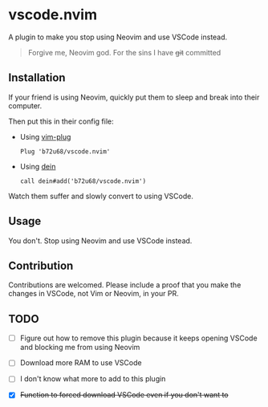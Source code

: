 # vscode.nvim

A plugin to make you stop using Neovim and use VSCode instead.

> Forgive me, Neovim god. For the sins I have ~~git~~ committed

## Installation

If your friend is using Neovim, quickly put them to sleep and break into their computer.

Then put this in their config file:

- Using [vim-plug](https://github.com/junegunn/vim-plug)

  ```viml
  Plug 'b72u68/vscode.nvim'
  ```

- Using [dein](https://github.com/Shougo/dein.vim)

  ```viml
  call dein#add('b72u68/vscode.nvim')
  ```

Watch them suffer and slowly convert to using VSCode.

## Usage

You don't. Stop using Neovim and use VSCode instead.

## Contribution

Contributions are welcomed. Please include a proof that you make the changes
in VSCode, not Vim or Neovim, in your PR.

## TODO

- [ ] Figure out how to remove this plugin because it keeps opening VSCode and
      blocking me from using Neovim

- [ ] Download more RAM to use VSCode

- [ ] I don't know what more to add to this plugin

- [x] ~~Function to forced download VSCode even if you don't want to~~
